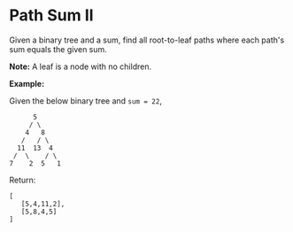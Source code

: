 # Path Sum II

Given a binary tree and a sum, find all root-to-leaf paths where each path's sum equals the given sum.

**Note:** A leaf is a node with no children.

**Example:**

Given the below binary tree and `sum = 22`,

```pseudo
      5
     / \
    4   8
   /   / \
  11  13  4
 /  \    / \
7    2  5   1
```

Return:

```pseudo
[
   [5,4,11,2],
   [5,8,4,5]
]
```
